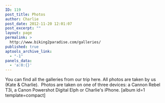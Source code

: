 ```yaml
---
ID: 119
post_title: Photos
author: Charlie
post_date: 2012-11-20 12:01:07
post_excerpt: ""
layout: page
permalink: >
  http://www.biking2paradise.com/galleries/
published: true
aptools_archive_link:
  - "-1"
panels_data:
  - 'a:0:{}'
---
```

You can find all the galleries from our trip here. All photos are taken by us (Kate & Charlie).  Photos are taken on one of three devices: a Cannon Rebel T3i, a Canon Powershot Digital Elph or Charlie's iPhone. [album id=1 template=compact]    